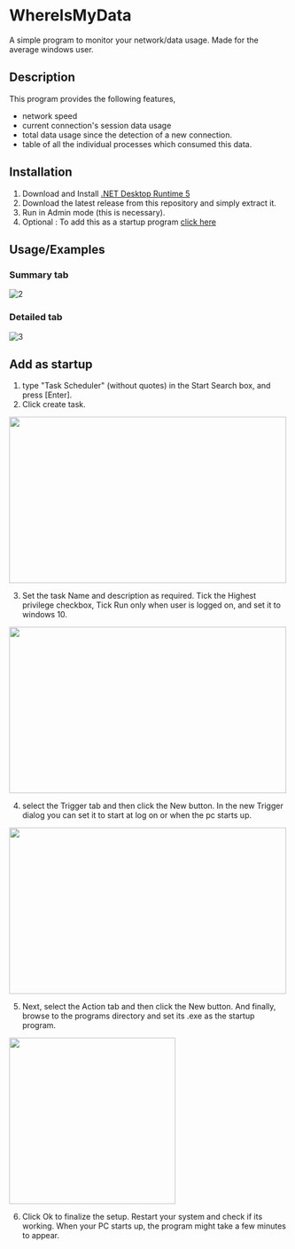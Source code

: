 
# WhereIsMyData

A simple program to monitor your network/data usage. Made for the average windows user.

## Description

This program provides the following features,

- network speed
- current connection's session data usage 
- total data usage since the detection of a new connection.
- table of all the individual processes which consumed this data.

## Installation

1. Download and Install [.NET Desktop Runtime 5](https://dotnet.microsoft.com/en-us/download/dotnet/5.0)
2. Download the latest release from this repository and simply extract it.
3. Run in Admin mode (this is necessary).
4. Optional : To add this as a startup program <a href="#startup">click here</a>
    
## Usage/Examples

### Summary tab

![2](https://user-images.githubusercontent.com/27722888/149655800-9f7b1b1f-ea90-4696-b927-072a8d54f671.png)

### Detailed tab
![3](https://user-images.githubusercontent.com/27722888/149655347-da59c1f1-7eb9-4629-8315-e0969fd20340.png)

<div id="startup"></div>

## Add as startup

1. type "Task Scheduler" (without quotes) in the Start Search box, and press [Enter].
2. Click create task.

<img src="https://user-images.githubusercontent.com/27722888/149656312-7803b97a-884f-4e1e-bd9c-b75cbfab38db.png" width="500" height="300"/>

3. Set the task Name and description as required. Tick the Highest privilege checkbox, Tick Run only when user is logged on, and set it to windows 10.

<img src="https://user-images.githubusercontent.com/27722888/149656420-3f3e0808-b813-446f-9b04-ef353b0635d3.png" width="500" height="300"/>

4. select the Trigger tab and then click the New button. In the new Trigger dialog you can set it to start at log on or when the pc starts up.

<img src="https://user-images.githubusercontent.com/27722888/149656678-d9cd516e-65e2-49d3-8805-e82f3c60bb11.png" width="500" height="300"/>

5. Next, select the Action tab and then click the New button. And finally, browse to the programs directory and set its .exe as the startup program.

<img src="https://user-images.githubusercontent.com/27722888/149656782-1de149b1-d8dc-42b9-b765-bba07186032b.png" width="300" height="300"/>

6. Click Ok to finalize the setup. Restart your system and check if its working. When your PC starts up, the program might take a few minutes to appear.
